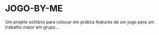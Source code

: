 # JOGO-BY-ME
Um projeto solitário para colocar em prática features de um jogo para um trabalho maior em grupo...

